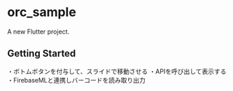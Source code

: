 # orc_sample

A new Flutter project.

## Getting Started

・ボトムボタンを付与して、スライドで移動させる
・APIを呼び出して表示する
・FirebaseMLと連携しバーコードを読み取り出力
